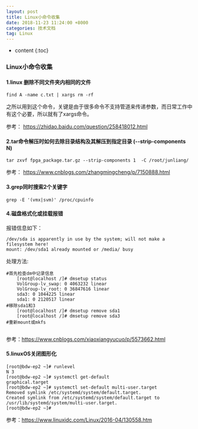 ```yaml
---
layout: post
title: Linux小命令收集
date: 2018-11-23 11:24:00 +8000
categories: 技术文档
tag: Linux
---
```


* content
{:toc}

### Linux小命令收集

#### 1.linux 删除不同文件夹内相同的文件

~~~shell
find A -name c.txt | xargs rm -rf
~~~

之所以用到这个命令，关键是由于很多命令不支持管道来传递参数，而日常工作中有这个必要，所以就有了xargs命令。



参考： <https://zhidao.baidu.com/question/258418012.html> 

#### 2.tar命令解压时如何去除目录结构及其解压到指定目录 (--strip-components N) 

```shell
tar zxvf fpga_package.tar.gz --strip-components 1  -C /root/junliang/
```
参考： <https://www.cnblogs.com/zhangmingcheng/p/7150888.html>
#### 3.grep同时搜索2个关键字

```shell
grep -E '(vmx|svm)' /proc/cpuinfo
```

#### 4.磁盘格式化或挂载报错

报错信息如下：

~~~shell
/dev/sda is apparently in use by the system; will not make a filesystem here!
mount: /dev/sda1 already mounted or /media/ busy 

~~~

处理方法:

~~~shell
#首先检查dm中记录信息 
    [root@localhost /]# dmsetup status 
    VolGroup-lv_swap: 0 4063232 linear 
    VolGroup-lv_root: 0 36847616 linear 
    sda3: 0 1044225 linear 
    sda1: 0 2120517 linear 
#移除sda1和3 
    [root@localhost /]# dmsetup remove sda1 
    [root@localhost /]# dmsetup remove sda3 
#重新mount或mkfs    
    
~~~

参考：https://www.cnblogs.com/xiaoxiangyucuo/p/5573662.html

#### 5.linuxOS关闭图形化

~~~shell
[root@bdw-ep2 ~]# runlevel
N 3
[root@bdw-ep2 ~]# systemctl get-default
graphical.target
[root@bdw-ep2 ~]# systemctl set-default multi-user.target
Removed symlink /etc/systemd/system/default.target.
Created symlink from /etc/systemd/system/default.target to /usr/lib/systemd/system/multi-user.target.
[root@bdw-ep2 ~]#

~~~

参考：https://www.linuxidc.com/Linux/2016-04/130558.htm



